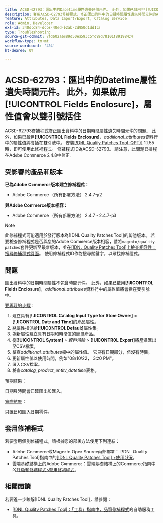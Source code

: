 ```yaml
---
title: ACSD-62793：匯出中的Datetime屬性遺失時間元件。 此外，如果已啟用**[!UICONTROL Fields Enclosure]**，屬性值會以雙引號括住
description: 套用ACSD-62793修補程式，修正匯出資料中的日期時間屬性遺失時間元件的Adobe Commerce問題。 此外，如果已啟用**[!UICONTROL Fields Enclosure]**，則*additional_attributes*欄中的屬性值將會括在雙引號中。
feature: Attributes, Data Import/Export, Catalog Service
role: Admin, Developer
exl-id: 340dcc84-dcb8-40ed-b2ab-2d950d1dd1ca
type: Troubleshooting
source-git-commit: 7fdb02a6d89d50ea593c5fd99d78101f89198424
workflow-type: tm+mt
source-wordcount: '404'
ht-degree: 0%

---
```


# ACSD-62793：匯出中的Datetime屬性遺失時間元件。 此外，如果啟用&#x200B;**[!UICONTROL Fields Enclosure]**，屬性值會以雙引號括住

ACSD-62793修補程式修正匯出資料中的日期時間屬性遺失時間元件的問題。 此外，如果已啟用&#x200B;**[!UICONTROL Fields Enclosure]**，*additional_attributes*&#x200B;資料行中的屬性值將會括在雙引號中。 安裝[[!DNL Quality Patches Tool (QPT)]](/help/tools/quality-patches-tool/quality-patches-tool-to-self-serve-quality-patches.md) 1.1.55時，即可使用此修補程式。 修補程式ID為ACSD-62793。 請注意，此問題已排程在Adobe Commerce 2.4.8中修正。

## 受影響的產品和版本

**已為Adobe Commerce版本建立修補程式：**

* Adobe Commerce （所有部署方法） 2.4.7-p2

**與Adobe Commerce版本相容：**

* Adobe Commerce （所有部署方法） 2.4.7 - 2.4.7-p3

>[!NOTE]
>
>此修補程式可能適用於發行版本為[!DNL Quality Patches Tool]的其他版本。 若要檢查修補程式是否與您的Adobe Commerce版本相容，請將`magento/quality-patches`套件更新至最新版本，並在[[!DNL Quality Patches Tool]上檢查相容性：搜尋修補程式頁面](https://experienceleague.adobe.com/tools/commerce-quality-patches/index.html?lang=zh-Hant)。 使用修補程式ID作為搜尋關鍵字，以尋找修補程式。

## 問題

匯出資料中的日期時間屬性不包含時間元件。 此外，如果已啟用&#x200B;**[!UICONTROL Fields Enclosure]**，*additional_attributes*&#x200B;資料行中的屬性值將會括在雙引號中。

<u>要再現的步驟</u>：

1. 建立具有&#x200B;**[!UICONTROL Catalog Input Type for Store Owner]** = **[!UICONTROL Date and Time]**&#x200B;的產品屬性。
1. 將屬性指派給&#x200B;**[!UICONTROL Default]**&#x200B;屬性集。
1. 為新屬性建立具有日期和時間值的簡單產品。
1. 從&#x200B;**[!UICONTROL System]** > *資料傳輸* > **[!UICONTROL Export]**&#x200B;將產品匯出至CSV檔案。
1. 檢查&#x200B;*additional_attributes*&#x200B;欄中的屬性值。 它只有日期部分，但沒有時間。
1. 更新屬性值以使用時間，例如&quot;08/10/22， 3:20 PM&quot;。
1. 匯入CSV檔案。
1. 檢查&#x200B;*catalog_product_entity_datetime*&#x200B;表格。

<u>預期結果</u>：

日期與時間會正確匯出和匯入。

<u>實際結果</u>：

只匯出和匯入日期零件。

## 套用修補程式

若要套用個別修補程式，請根據您的部署方法使用下列連結：

* Adobe Commerce或Magento Open Source內部部署： [!DNL Quality Patches Tool]指南中的[[!DNL Quality Patches Tool] >使用狀況](/help/tools/quality-patches-tool/usage.md)。
* 雲端基礎結構上的Adobe Commerce：雲端基礎結構上的Commerce指南中的[升級和修補程式>套用修補程式](https://experienceleague.adobe.com/docs/commerce-cloud-service/user-guide/develop/upgrade/apply-patches.html?lang=zh-Hant)。


## 相關閱讀

若要進一步瞭解[!DNL Quality Patches Tool]，請參閱：

* [[!DNL Quality Patches Tool]：「工具」指南中，品質修補程式](/help/tools/quality-patches-tool/quality-patches-tool-to-self-serve-quality-patches.md)的自助服務工具。
